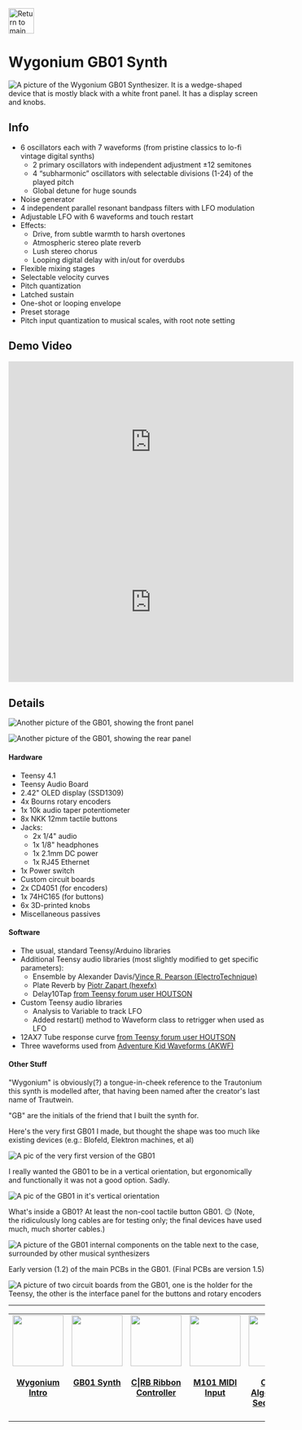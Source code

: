 [<img alt="Return to main page link image" src="images/nav_main.png" height="50px">](/README.md)

# Wygonium GB01 Synth

![A picture of the Wygonium GB01 Synthesizer. It is a wedge-shaped device that is mostly black with a white front panel. It has a display screen and knobs.](/images/Wygonium_GB01_square.jpg)

## Info

- 6 oscillators each with 7 waveforms (from pristine classics to lo-fi vintage digital synths)
    - 2 primary oscillators with independent adjustment ±12 semitones 
    - 4 “subharmonic” oscillators with selectable divisions (1-24) of the played pitch
    - Global detune for huge sounds
- Noise generator
- 4 independent parallel resonant bandpass filters with LFO modulation
- Adjustable LFO with 6 waveforms and touch restart
- Effects:
    - Drive, from subtle warmth to harsh overtones
    - Atmospheric stereo plate reverb
    - Lush stereo chorus
    - Looping digital delay with in/out for overdubs
- Flexible mixing stages
- Selectable velocity curves
- Pitch quantization
- Latched sustain
- One-shot or looping envelope
- Preset storage
- Pitch input quantization to musical scales, with root note setting

## Demo Video

<iframe width="560" height="315" src="https://www.youtube.com/embed/F4Fk_X3j23E?si=3ApcUsWsLcP-X0Cu" title="YouTube video player" frameborder="0" allow="accelerometer; autoplay; clipboard-write; encrypted-media; gyroscope; picture-in-picture; web-share" referrerpolicy="strict-origin-when-cross-origin" allowfullscreen></iframe>

<iframe width="560" height="315" src="https://www.youtube.com/embed/BMVRjA-401U?si=fLV2b4OPoMJ53w9m" title="YouTube video player" frameborder="0" allow="accelerometer; autoplay; clipboard-write; encrypted-media; gyroscope; picture-in-picture; web-share" referrerpolicy="strict-origin-when-cross-origin" allowfullscreen></iframe>

## Details

![Another picture of the GB01, showing the front panel](/images/GB01_front.png)

![Another picture of the GB01, showing the rear panel](/images/GB01_back.png)

#### Hardware 

- Teensy 4.1
- Teensy Audio Board
- 2.42" OLED display (SSD1309)
- 4x Bourns rotary encoders
- 1x 10k audio taper potentiometer
- 8x NKK 12mm tactile buttons
- Jacks:
    - 2x 1/4" audio
    - 1x 1/8" headphones
    - 1x 2.1mm DC power
    - 1x RJ45 Ethernet
- 1x Power switch
- Custom circuit boards
- 2x CD4051 (for encoders)
- 1x 74HC165 (for buttons)
- 6x 3D-printed knobs
- Miscellaneous passives

#### Software

- The usual, standard Teensy/Arduino libraries
- Additional Teensy audio libraries (most slightly modified to get specific parameters):
    - Ensemble by Alexander Davis/[Vince R. Pearson (ElectroTechnique)](https://github.com/ElectroTechnique/TSynth-Teensy4.1) 
    - Plate Reverb by [Piotr Zapart (hexefx)](https://github.com/hexeguitar/hexefx_audiolib_F32)
    - Delay10Tap [from Teensy forum user HOUTSON](https://forum.pjrc.com/index.php?threads/can-i-modulate-the-delay-time.61513/post-265954)
- Custom Teensy audio libraries
    - Analysis to Variable to track LFO
    - Added restart() method to Waveform class to retrigger when used as LFO
- 12AX7 Tube response curve [from Teensy forum user HOUTSON](https://forum.pjrc.com/index.php?threads/teensy-based-multistage-distortion-modeling-pedal.44061/post-229555)
- Three waveforms used from [Adventure Kid Waveforms (AKWF)](https://github.com/KristofferKarlAxelEkstrand/AKWF-FREE)

#### Other Stuff

"Wygonium" is obviously(?) a tongue-in-cheek reference to the Trautonium this synth is modelled after, that having been named after the creator's last name of Trautwein.

"GB" are the initials of the friend that I built the synth for.

Here's the very first GB01 I made, but thought the shape was too much like existing devices (e.g.: Blofeld, Elektron machines, et al)

![A pic of the very first version of the GB01](/images/GB01_alpha.png)

I really wanted the GB01 to be in a vertical orientation, but ergonomically and functionally it was not a good option. Sadly.

![A pic of the GB01 in it's vertical orientation](/images/GB01_ideal.png)

What's inside a GB01? At least the non-cool tactile button GB01. 😉 (Note, the ridiculously long cables are for testing only; the final devices have used much, much shorter cables.)

![A picture of the GB01 internal components on the table next to the case, surrounded by other musical synthesizers](/images/GB01Internals1.jpg)

Early version (1.2) of the main PCBs in the GB01. (Final PCBs are version 1.5)

![A picture of two circuit boards from the GB01, one is the holder for the Teensy, the other is the interface panel for the buttons and rotary encoders](/images/GB01PCBs.jpg)
__________

<table align="center">
    <tr valign="top">
        <td align="center" width="150px" valign="top"><a href="/Wygonium-Info/"><img src="images/WygoniumKit_square.png" width="100px" /></a><p><h4 id="wygonium-intro"><a href="/Wygonium-Info/">Wygonium Intro</a></h4></p></td>
        <td align="center" width="150px" valign="top"><a href="/Wygonium-Info/WygoniumGB01.html"><img src="images/Wygonium_GB01_square.jpg" width="100px" /></a><p><h4 id="gb01-synth"><a href="/Wygonium-Info/WygoniumGB01.html">GB01 Synth</a></h4></p></td>
        <td align="center" width="150px" valign="top"><a href="/Wygonium-Info/CRBController.html"><img src="images/Wygonium_CRB_square.jpg" width="100px" /></a><p><h4 id="crb-ribbon-controller"><a href="/Wygonium-Info/CRBController.html">C|RB Ribbon Controller</a></h4></p></td>
        <td align="center" width="150px" valign="top"><a href="/Wygonium-Info/WygoniumM101.html"><img src="images/Wygonium_M101_square.jpg" width="100px" /></a><p><h4 id="m101-midi-input"><a href="/Wygonium-Info/WygoniumM101.html">M101 MIDI Input</a></h4></p></td>
        <td align="center" width="150px" valign="top"><a href="/Wygonium-Info/WygoniumORBsq.html"><img src="images/Wygonium_ORBsq_square.jpg" width="100px" /></a><p><h4 id="orbsq-algorithmic-sequencer"><a href="/Wygonium-Info/WygoniumORBsq.html">ORBsq Algorithmic Sequencer</a></h4></p></td>
    </tr>
</table>
